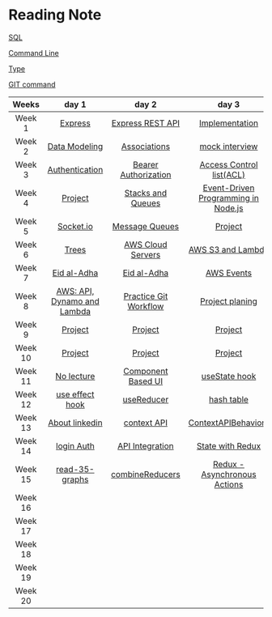 
# Reading Note

[SQL](./Prep/SQL.md)

[Command Line](./Prep/The%20Command%20Line.md)

[Type](./Prep/The%20Command%20Line.md)

[GIT command](./Prep/git.md)


Weeks | day 1 | day 2 | day 3 | 
:----: | :----:|:----:|:----: |
Week 1 |[Express](./read-1/Express.md)|[Express REST API](./read-2/Express-Middlewares02.md)|[Implementation](./read-3/Implementation.md) |    
Week 2 |[Data Modeling](./read-4/databaseModling.md) |[Associations](./read-5/Associations.md)|[mock interview](./)
Week 3 |[Authentication](./read-6/Authentication.md)| [Bearer Authorization](./read-7/BearerAuthorization.md)| [Access Control list(ACL)](./read-8/readme.md)      |
Week 4|[Project](https://github.com/Mohammad-Alhaj/Auth-Project)|[Stacks and Queues](./read-10/readme.md)  | [Event-Driven Programming in Node.js](./read-11//event.md) |
Week 5|[Socket.io](./read-12//Socket.io.md)          | [Message Queues](./read-13/Message%20Queues.md)     |       [Project](https://github.com/Mohammad-Alhaj/Auth-Project)|          
Week 6|[Trees](./read-15/readme.md)  | [AWS Cloud Servers](./read-16/readme.md)|[AWS S3 and Lambda](./read-17/readme.md) |
Week 7| [Eid al-Adha](https://i.pinimg.com/originals/d8/79/d6/d879d675d4736b347a484bb0f05cfb63.gif) | [Eid al-Adha](https://i.pinimg.com/originals/d8/79/d6/d879d675d4736b347a484bb0f05cfb63.gif)| [AWS Events](./read-18/readme.md)|
Week 8| [AWS: API, Dynamo and Lambda](./read-19/readme.md)|[Practice Git Workflow]() |[Project planing]()|
Week 9|[Project]()|[Project]() |[Project]()       |[Project]()
Week 10| [Project]()   | [Project]()     | [Project]()      |
Week 11| [ No lecture]()   |[ Component Based UI](./read-26/ComponentBasedUI.md)       | [useState hook](./read-27/useState.md)      |
Week 12|[use effect hook](./read-28/useeffect.md)         | [useReducer](./read-29/useReducer.md)     | [hash table](./read-30/Hashtables.md)      |
Week 13|  [About linkedin]()  |   [context API](./read-31/contextAPI.md)   | [ContextAPIBehaviors](./read-32/ContextAPIBehaviors.md)      |
Week 14| [login Auth](./read-33/readme.md)   | [API Integration](./read-34/readme.md)     | [ State with Redux ](./read-36/readme.md)      | 
Week 15| [read-35-graphs]()         |[combineReducers](./read-37/readme.md)      | [Redux - Asynchronous Actions](./read-38/readme.md)      |
Week 16|         |      |       |
Week 17|        |      |       |
Week 18|          |      |       |
Week 19|          |      |       |
Week 20|              |      |       |




